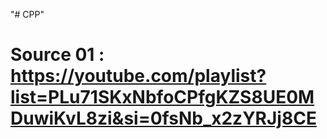 "# CPP" 

# Source 01 :   https://youtube.com/playlist?list=PLu71SKxNbfoCPfgKZS8UE0MDuwiKvL8zi&si=0fsNb_x2zYRJj8CE


